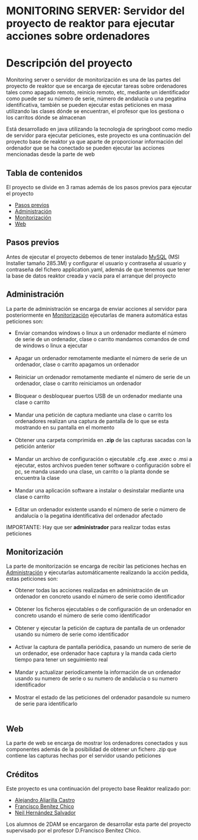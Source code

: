 # MONITORING SERVER: Servidor del proyecto de reaktor para ejecutar acciones sobre ordenadores

# Descripción del proyecto

Monitoring server o servidor de monitorización es una de las partes del proyecto de reaktor que se encarga de ejecutar tareas
sobre ordenadores tales como apagado remoto, reinicio remoto, etc, mediante un identificador como puede ser su número de serie, 
número de andalucía o una pegatina identificativa, también se pueden ejecutar estas peticiones en masa utilizando las clases
dónde se encuentran, el profesor que los gestiona o los carritos dónde se almacenan

Está desarrollado en java utilizando la tecnología de springboot como medio de servidor para ejecutar peticiones, este proyecto es una 
continuación del proyecto base de reaktor ya que aparte de proporcionar información del ordenador que se ha conectado se pueden ejecutar las
acciones mencionadas desde la parte de web

## Tabla de contenidos

El proyecto se divide en 3 ramas además de los pasos previos para ejecutar el proyecto

- [Pasos previos](#pasos-previos)
- [Administración](#administración)
- [Monitorización](#monitorización)
- [Web](#web)

## Pasos previos

Antes de ejecutar el proyecto debemos de tener instalado [MySQL](https://dev.mysql.com/downloads/installer/) (MSI Installer tamaño 285.3M)
y configurar el usuario y contraseña al usuario y contraseña del fichero application.yaml, además de que tenemos que tener la base de datos
reaktor creada y vacía para el arranque del proyecto

## Administración

La parte de administración se encarga de enviar acciones al servidor para posteriormente en [Monitorización](#Monitorización) ejecutarlas de manera automática estas peticiones son:

<ul>
    <li>Enviar comandos windows o linux a un ordenador mediante el número de serie de un ordenador, clase o carrito mandamos comandos de cmd de windows o linux a ejecutar</li>
    <br>
    <li>Apagar un ordenador remotamente mediante el número de serie de un ordenador, clase o carrito apagamos un ordenador  </li>
    <br>
    <li>Reiniciar un ordenador remotamente mediante el número de serie de un ordenador, clase o carrito reiniciamos un ordenador  </li>
    <br>
    <li>Bloquear o desbloquear puertos USB de un ordenador mediante una clase o carrito </li>
    <br>
    <li>Mandar una petición de captura mediante una clase o carrito los ordenadores realizan una captura de pantalla de lo que se esta mostrando en su pantalla en el momento</li>
    <br>
    <li>Obtener una carpeta comprimida en <b>.zip</b> de las capturas sacadas con la petición anterior</li>
    <br>
    <li>Mandar un archivo de configuración o ejecutable .cfg .exe .exec o .msi a ejecutar, estos archivos pueden tener software o configuración sobre el pc, se manda usando una clase, un carrito o la planta donde se encuentra la clase</li>
    <br>
    <li>Mandar una aplicación software a instalar o desinstalar mediante una clase o carrito </li>
    <br> 
    <li>Editar un ordenador existente usando el número de serie o número de andalucía o la pegatina identificativa del ordenador afectado</li>
</ul>

IMPORTANTE: Hay que ser <b>administrador</b> para realizar todas estas peticiones

## Monitorización

La parte de monitorización se encarga de recibir las peticiones hechas en [Administración](#administración) y ejecutarlas automáticamente realizando la acción pedida, estas peticiones son:

<ul>
    <li>Obtener todas las acciones realizadas en administración de un ordenador en concreto usando el número de serie como identificador</li>
    <br>
    <li>Obtener los ficheros ejecutables o de configuración de un ordenador en concreto usando el número de serie como identificador</li>
    <br>
    <li>Obtener y ejecutar la petición de captura de pantalla de un ordenador usando su número de serie como identificador</li>
    <br>
    <li>Activar la captura de pantalla periódica, pasando un numero de serie de un ordenador, ese ordenador hace captura y la manda cada cierto tiempo para tener un seguimiento real</li>
    <br>
    <li>Mandar y actualizar periodicamente la información de un ordenador usando su numero de serie o su numero de andalucia o su numero identificador </li>
    <br>
    <li>Mostrar el estado de las peticiones del ordenador pasandole su numero de serie para identificarlo </li>
    <br>

</ul>

## Web

La parte de web se encarga de mostrar los ordenadores
conectados y sus componentes además de la posibilidad de
obtener un fichero .zip que contiene las capturas hechas por
el servidor usando peticiones

## Créditos

Este proyecto es una continuación del proyecto base Reaktor realizado por:

- [Alejandro Aljarilla Castro](https://github.com/Aljarilla11)
- [Francisco Benítez Chico](https://www.linkedin.com/in/franciscobenitezchico/)
- [Neil Hernández Salvador](https://www.linkedin.com/in/neilhdez/)

Los alumnos de 2DAM se encargaron de desarrollar esta parte del proyecto supervisado por el profesor D.Francisco Benítez Chico.